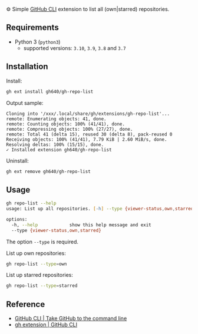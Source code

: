 ⚙️ Simple [GitHub CLI](https://cli.github.com/) extension to list all (own|starred) repositories.

## Requirements

- Python 3 (`python3`)
    - supported versions: `3.10`, `3.9`, `3.8` and `3.7`

## Installation

Install:

```zsh
gh ext install gh640/gh-repo-list
```

Output sample:

```text
Cloning into '/xxx/.local/share/gh/extensions/gh-repo-list'...
remote: Enumerating objects: 41, done.
remote: Counting objects: 100% (41/41), done.
remote: Compressing objects: 100% (27/27), done.
remote: Total 41 (delta 15), reused 30 (delta 8), pack-reused 0
Receiving objects: 100% (41/41), 7.79 KiB | 2.60 MiB/s, done.
Resolving deltas: 100% (15/15), done.
✓ Installed extension gh640/gh-repo-list
```

Uninstall:

```zsh
gh ext remove gh640/gh-repo-list
```

## Usage

```zsh
gh repo-list --help
usage: List up all repositories. [-h] --type {viewer-status,own,starred}

options:
  -h, --help            show this help message and exit
  --type {viewer-status,own,starred}
```

The option `--type` is required.

List up own repositories:

```zsh
gh repo-list --type=own
```

List up starred repositories:

```zsh
gh repo-list --type=starred
```

## Reference

- [GitHub CLI | Take GitHub to the command line](https://cli.github.com/)
- [gh extension | GitHub CLI](https://cli.github.com/manual/gh_extension)
